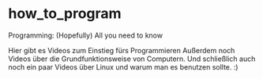# how_to_program
Programming: (Hopefully) All you need to know

Hier gibt es Videos zum Einstieg fürs Programmieren
Außerdem noch Videos über die Grundfunktionsweise von Computern.
Und schließlich auch noch ein paar Videos über Linux und warum man es benutzen sollte. :)
